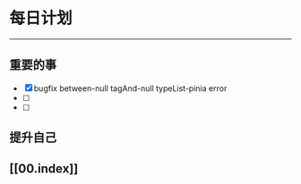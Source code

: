
# 每日计划
---
## 重要的事

- [x]  bugfix
      between-null
      tagAnd-null
      typeList-pinia
      error
- [ ]  
- [ ]  



## 提升自己

  



## [[00.index]]











